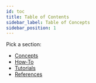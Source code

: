 ```yaml
---
id: toc
title: Table of Contents
sidebar_label: Table of Concepts
sidebar_position: 1
---
```


Pick a section:

- [Concepts](/docs/concept/intro)  
- [How‑To](/docs/how-to/intro)  
- [Tutorials](/docs/tutorial/intro)  
- [References](/docs/reference/intro)
